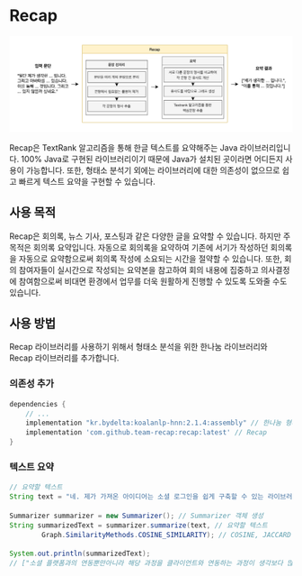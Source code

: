 # Recap
![](./images/structure.png)

Recap은 TextRank 알고리즘을 통해 한글 텍스트를 요약해주는 Java 라이브러리입니다. 100% Java로 구현된 라이브러리이기 때문에 Java가 설치된 곳이라면 어디든지 사용이 가능합니다. 또한, 형태소 분석기 외에는 라이브러리에 대한 의존성이 없으므로 쉽고 빠르게 텍스트 요약을 구현할 수 있습니다.

## 사용 목적
Recap은 회의록, 뉴스 기사, 포스팅과 같은 다양한 글을 요약할 수 있습니다. 하지만 주 목적은 회의록 요약입니다. 자동으로 회의록을 요약하여 기존에 서기가 작성하던 회의록을 자동으로 요약함으로써 회의록 작성에 소요되는 시간을 절약할 수 있습니다. 또한, 회의 참여자들이 실시간으로 작성되는 요약본을 참고하여 회의 내용에 집중하고 의사결정에 참여함으로써 비대면 환경에서 업무를 더욱 원활하게 진행할 수 있도록 도와줄 수도 있습니다.

## 사용 방법
Recap 라이브러리를 사용하기 위해서 형태소 분석을 위한 한나눔 라이브러리와 Recap 라이브러리를 추가합니다.

### 의존성 추가
```gradle
dependencies {
    // ...
    implementation "kr.bydelta:koalanlp-hnn:2.1.4:assembly" // 한나눔 형태소 분석기
    implementation 'com.github.team-recap:recap:latest' // Recap
}
```

### 텍스트 요약
```java
// 요약할 텍스트
String text = "네. 제가 가져온 아이디어는 소셜 로그인을 쉽게 구축할 수 있는 라이브러리입니다. 웹 서비스를 제작해보신 분들을 알겠지만 소셜 로그인을 구현하는게 굉장히 어렵습니다. 소셜 플랫폼과의 연동뿐만아니라 해당 과정을 클라이언트와 연동하는 과정이 생각보다 많이 복잡합니다. 그래서 이 과정을 차라리 라이브러리화 해서 다양한 소셜 플랫폼을 지원할 뿐만아니라 쉽게 이용할 수 있도록 제작해보고 싶습니다.";

Summarizer summarizer = new Summarizer(); // Summarizer 객체 생성
String summarizedText = summarizer.summarize(text, // 요약할 텍스트
        Graph.SimilarityMethods.COSINE_SIMILARITY); // COSINE, JACCARD 유사도 측정법 사용 가능

System.out.println(summarizedText);
// ["소셜 플랫폼과의 연동뿐만아니라 해당 과정을 클라이언트와 연동하는 과정이 생각보다 많이 복잡합니다.", "이 과정을 라이브러리화 해서 다양한 소셜 플랫폼을 지원할 쉽게 이용할 수 있도록 제작해보고 싶습니다."]
```
